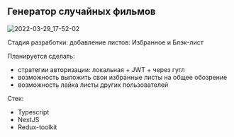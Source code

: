 ## Генератор случайных фильмов
![2022-03-29_17-52-02](https://user-images.githubusercontent.com/65108015/160640474-ff958631-3a8f-4daf-b01c-cd096fd8b50e.png)


Стадия разработки: добавление листов: Избранное и Блэк-лист

Планируется сделать:
- стратегии авторизации: локальная + JWT + через гугл
- возможность выложить свои избранные листы на общее обозрение
- возможность лайка листы других пользователей


Стек:
- Typescript
- NextJS
- Redux-toolkit


